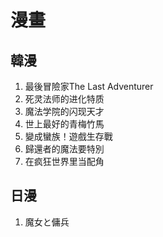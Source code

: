 # 漫畫
## 韓漫
1. 最後冒險家The Last Adventurer
2. 死灵法师的进化特质
3. 魔法学院的闪现天才
4. 世上最好的青梅竹馬
5. 變成蠻族！遊戲生存戰
6. 歸還者的魔法要特別
7. 在疯狂世界里当配角

## 日漫
1. 魔女と傭兵

